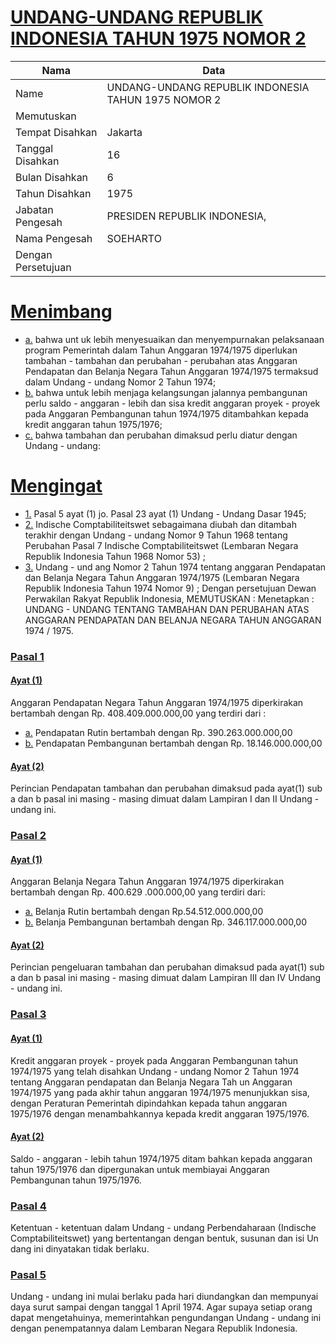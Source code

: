 # [UNDANG-UNDANG REPUBLIK INDONESIA TAHUN 1975 NOMOR 2](http://example.org/legal/document/uu/1975/2)

| Nama | Data |
| ------ | ----- |
|Name|UNDANG-UNDANG REPUBLIK INDONESIA TAHUN 1975 NOMOR 2|
|Memutuskan||
|Tempat Disahkan|Jakarta|
|Tanggal Disahkan|16|
|Bulan Disahkan|6|
|Tahun Disahkan|1975|
|Jabatan Pengesah|PRESIDEN REPUBLIK INDONESIA,|
|Nama Pengesah|SOEHARTO|
|Dengan Persetujuan||
# [Menimbang](http://example.org/legal/document/uu/1975/2/menimbang)

* [a.](http://example.org/legal/document/uu/1975/2/menimbang/point/a) bahwa unt uk lebih menyesuaikan dan menyempurnakan pelaksanaan program Pemerintah dalam Tahun Anggaran 1974/1975 diperlukan tambahan - tambahan dan perubahan - perubahan atas Anggaran Pendapatan dan Belanja Negara Tahun Anggaran 1974/1975 termaksud dalam Undang - undang Nomor 2 Tahun 1974;
* [b.](http://example.org/legal/document/uu/1975/2/menimbang/point/b) bahwa untuk lebih menjaga kelangsungan jalannya pembangunan perlu saldo - anggaran - lebih dan sisa kredit anggaran proyek - proyek pada Anggaran Pembangunan tahun 1974/1975 ditambahkan kepada kredit anggaran tahun 1975/1976;
* [c.](http://example.org/legal/document/uu/1975/2/menimbang/point/c) bahwa tambahan dan perubahan dimaksud perlu diatur dengan Undang - undang:
# [Mengingat](http://example.org/legal/document/uu/1975/2/mengingat)

* [1.](http://example.org/legal/document/uu/1975/2/mengingat/point/0001) Pasal 5 ayat (1) jo. Pasal 23 ayat (1) Undang - Undang Dasar 1945;
* [2.](http://example.org/legal/document/uu/1975/2/mengingat/point/0002) Indische Comptabiliteitswet sebagaimana diubah dan ditambah terakhir dengan Undang - undang Nomor 9 Tahun 1968 tentang Perubahan Pasal 7 Indische Comptabiliteitswet (Lembaran Negara Republik Indonesia Tahun 1968 Nomor 53) ;
* [3.](http://example.org/legal/document/uu/1975/2/mengingat/point/0003) Undang - und ang Nomor 2 Tahun 1974 tentang anggaran Pendapatan dan Belanja Negara Tahun Anggaran 1974/1975 (Lembaran Negara Republik Indonesia Tahun 1974 Nomor 9) ; Dengan persetujuan Dewan Perwakilan Rakyat Republik Indonesia, MEMUTUSKAN : Menetapkan : UNDANG - UNDANG TENTANG TAMBAHAN DAN PERUBAHAN ATAS ANGGARAN PENDAPATAN DAN BELANJA NEGARA TAHUN ANGGARAN 1974 / 1975.

### [Pasal 1](http://example.org/legal/document/uu/1975/2/pasal/0001)

#### [Ayat (1)](http://example.org/legal/document/uu/1975/2/pasal/0001/version/19750616/ayat/0001)
Anggaran Pendapatan Negara Tahun Anggaran 1974/1975 diperkirakan bertambah dengan Rp. 408.409.000.000,00 yang terdiri dari :
* [a.](http://example.org/legal/document/uu/1975/2/pasal/0001/version/19750616/ayat/0001/point/a) Pendapatan Rutin bertambah dengan Rp. 390.263.000.000,00
* [b.](http://example.org/legal/document/uu/1975/2/pasal/0001/version/19750616/ayat/0001/point/b) Pendapatan Pembangunan bertambah dengan Rp. 18.146.000.000,00

#### [Ayat (2)](http://example.org/legal/document/uu/1975/2/pasal/0001/version/19750616/ayat/0002)
Perincian Pendapatan tambahan dan perubahan dimaksud pada ayat(1) sub a dan b pasal ini masing - masing dimuat dalam Lampiran I dan II Undang - undang ini.


### [Pasal 2](http://example.org/legal/document/uu/1975/2/pasal/0002)

#### [Ayat (1)](http://example.org/legal/document/uu/1975/2/pasal/0002/version/19750616/ayat/0001)
Anggaran Belanja Negara Tahun Anggaran 1974/1975 diperkirakan bertambah dengan Rp. 400.629 .000.000,00 yang terdiri dari:
* [a.](http://example.org/legal/document/uu/1975/2/pasal/0002/version/19750616/ayat/0001/point/a) Belanja Rutin bertambah dengan Rp.54.512.000.000,00
* [b.](http://example.org/legal/document/uu/1975/2/pasal/0002/version/19750616/ayat/0001/point/b) Belanja Pembangunan bertambah dengan Rp. 346.117.000.000,00

#### [Ayat (2)](http://example.org/legal/document/uu/1975/2/pasal/0002/version/19750616/ayat/0002)
Perincian pengeluaran tambahan dan perubahan dimaksud pada ayat(1) sub a dan b pasal ini masing - masing dimuat dalam Lampiran III dan IV Undang - undang ini.


### [Pasal 3](http://example.org/legal/document/uu/1975/2/pasal/0003)

#### [Ayat (1)](http://example.org/legal/document/uu/1975/2/pasal/0003/version/19750616/ayat/0001)
Kredit anggaran proyek - proyek pada Anggaran Pembangunan tahun 1974/1975 yang telah disahkan Undang - undang Nomor 2 Tahun 1974 tentang Anggaran pendapatan dan Belanja Negara Tah un Anggaran 1974/1975 yang pada akhir tahun anggaran 1974/1975 menunjukkan sisa, dengan Peraturan Pemerintah dipindahkan kepada tahun anggaran 1975/1976 dengan menambahkannya kepada kredit anggaran 1975/1976.

#### [Ayat (2)](http://example.org/legal/document/uu/1975/2/pasal/0003/version/19750616/ayat/0002)
Saldo - anggaran - lebih tahun 1974/1975 ditam bahkan kepada anggaran tahun 1975/1976 dan dipergunakan untuk membiayai Anggaran Pembangunan tahun 1975/1976.


### [Pasal 4](http://example.org/legal/document/uu/1975/2/pasal/0004)
Ketentuan - ketentuan dalam Undang - undang Perbendaharaan (Indische Comptabiliteitswet) yang bertentangan dengan bentuk, susunan dan isi Un dang ini dinyatakan tidak berlaku.


### [Pasal 5](http://example.org/legal/document/uu/1975/2/pasal/0005)
Undang - undang ini mulai berlaku pada hari diundangkan dan mempunyai daya surut sampai dengan tanggal 1 April 1974. Agar supaya setiap orang dapat mengetahuinya, memerintahkan pengundangan Undang - undang ini dengan penempatannya dalam Lembaran Negara Republik Indonesia.
